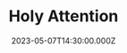 ---
video:
  type: vimeo
  id: 824604861
speaker:
  permalink: bart-wilkins
  name: Bart Wilkins
title: Holy Attention
image: https://i.imgur.com/dgaWu50.png
date: 2023-05-07T14:30:00.000Z
---